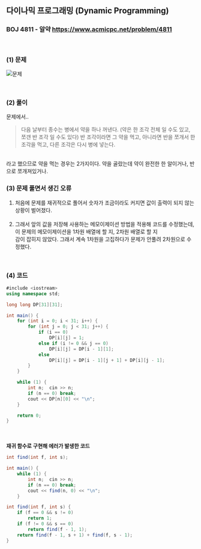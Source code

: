 ## 다이나믹 프로그래밍 (Dynamic Programming) 
### BOJ 4811 - 알약      <https://www.acmicpc.net/problem/4811>

<br>

### (1) 문제 ###
![문제](https://user-images.githubusercontent.com/83392219/141604509-1055a5b8-e81e-48db-a36d-3e815e3d2ebe.JPG)

<br>

### (2) 풀이 ###

문제에서..
> 다음 날부터 종수는 병에서 약을 하나 꺼낸다. (약은 한 조각 전체 일 수도 있고, 쪼갠 반 조각 일 수도 있다) 반 조각이라면 그 약을 먹고, 아니라면 반을 쪼개서 한 조각을 먹고, 다른 조각은 다시 병에 넣는다.  
<br>
라고 했으므로 약을 먹는 경우는 2가지이다. 약을 골랐는데 약이 완전한 한 알이거나, 반으로 쪼개져있거나.


<br>

### (3) 문제 풀면서 생긴 오류 ###
1. 처음에 문제를 재귀적으로 풀어서 숫자가 조금이라도 커지면 값이 출력이 되지 않는 상황이 벌어졌다. <br><br>
2. 그래서 앞의 값을 저장해 사용하는 메모이제이션 방법을 적용해 코드를 수정했는데, 이 문제의 메모이제이션을 1차원 배열에 할 지, 2차원 배열로 할 지<br>
   감이 잡히지 않았다. 그래서 계속 1차원을 고집하다가 문제가 안풀려 2차원으로 수정했다. 



<br>

### (4) 코드 ###

```csharp
#include <iostream>
using namespace std;

long long DP[31][31];

int main() {
	for (int i = 0; i < 31; i++) {
		for (int j = 0; j < 31; j++) {
			if (i == 0)
				DP[i][j] = 1;
			else if (i != 0 && j == 0)
				DP[i][j] = DP[i - 1][1];
			else
				DP[i][j] = DP[i - 1][j + 1] + DP[i][j - 1];
		}
	}

	while (1) {
		int n;	cin >> n;
		if (n == 0) break;
		cout << DP[n][0] << "\n";
	}

	return 0;
}
```
<br><br>
<b> 재귀 함수로 구현해 에러가 발생한 코드 </b>

```csharp
int find(int f, int s);

int main() {
	while (1) {
		int n;	cin >> n;
		if (n == 0) break;
		cout << find(n, 0) << "\n";
	}

int find(int f, int s) {
	if (f == 0 && s != 0)
		return 1;
	if (f != 0 && s == 0)
		return find(f - 1, 1);
	return find(f - 1, s + 1) + find(f, s - 1);
}
```

